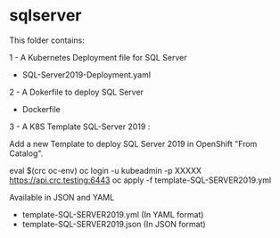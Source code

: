 # sqlserver

This folder contains:

1 - A Kubernetes Deployment file for SQL Server 
- SQL-Server2019-Deployment.yaml

2 - A Dokerfile to deploy SQL Server
- Dockerfile

3 - A K8S Template SQL-Server 2019 :

Add a new Template to deploy SQL Server 2019 in OpenShift "From Catalog".

eval $(crc oc-env)
oc login -u kubeadmin -p XXXXX https://api.crc.testing:6443
oc apply -f  template-SQL-SERVER2019.yml

Available in JSON and YAML
- template-SQL-SERVER2019.yml (In YAML format)
- template-SQL-SERVER2019.json (In JSON format)
